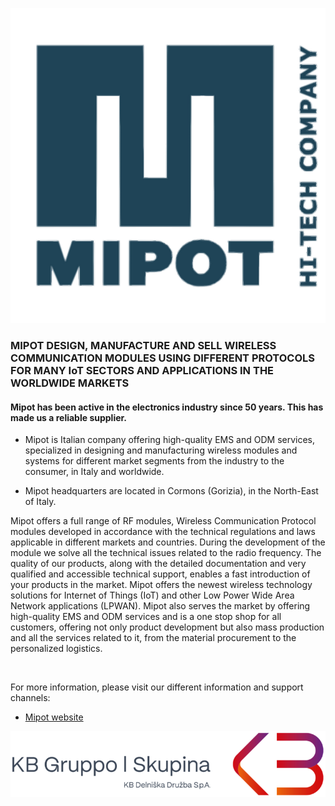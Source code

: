 <p align="center">
  <img src="https://github.com/Mipot-Hi-Tech/.github/blob/main/profile/images/Mipot.svg" />
</p>

### MIPOT DESIGN, MANUFACTURE AND SELL WIRELESS COMMUNICATION MODULES USING DIFFERENT PROTOCOLS FOR MANY IoT SECTORS AND APPLICATIONS IN THE WORLDWIDE MARKETS

#### Mipot has been active in the electronics industry since 50 years. This has made us a reliable supplier.

- Mipot is Italian company offering high-quality EMS and ODM services, specialized in designing and manufacturing wireless modules and systems for different market segments from the industry to the consumer, in Italy and worldwide.

- Mipot headquarters are located in Cormons (Gorizia), in the North-East of Italy.

Mipot offers a full range of RF modules, Wireless Communication Protocol modules developed in accordance with the technical regulations and laws applicable in different markets and countries.
During the development of the module we solve all the technical issues related to the radio frequency. The quality of our products, along with the detailed documentation and very qualified and accessible technical support, enables a fast introduction of your products in the market.
Mipot offers the newest wireless technology solutions for Internet of Things (IoT) and other Low Power Wide Area Network applications (LPWAN).
Mipot also serves the market by offering high-quality EMS and ODM services and is a one stop shop for all customers, offering not only product development but also mass production and all the services related to it, from the material procurement to the personalized logistics.

<br/>

For more information, please visit our different information and support channels:
- [Mipot website](https://www.mipot.com)


<p align="center">
  <img src="https://github.com/Mipot-Hi-Tech/.github/blob/main/profile/images/Logo_GROUP.png" />
</p>
